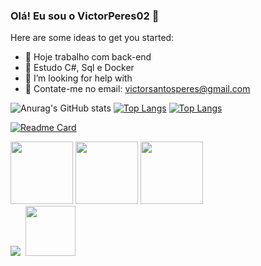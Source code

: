 ### Olá! Eu sou o VictorPeres02 👋


Here are some ideas to get you started:

- 🔭 Hoje trabalho com back-end
- 🌱 Estudo C#, Sql e Docker 
- 🤔 I’m looking for help with
- 💬 Contate-me no email: victorsantosperes@gmail.com

![Anurag's GitHub stats](https://github-readme-stats.vercel.app/api?username=victorperes02&show_icons=true&theme=radical)
[![Top Langs](https://github-readme-stats.vercel.app/api/top-langs/?username=anuraghazra&layout=compact)](https://github.com/anuraghazra/github-readme-stats)
[![Top Langs](https://github-readme-stats.vercel.app/api/top-langs/?username=anuraghazra&langs_count=8)](https://github.com/anuraghazra/github-readme-stats)


[![Readme Card](https://github-readme-stats.vercel.app/api/pin/?username=anuraghazra&repo=github-readme-stats)](https://github.com/anuraghazra/github-readme-stats)

<div>
<img height="100em" src="https://cdn.jsdelivr.net/gh/devicons/devicon/icons/csharp/csharp-original.svg" />
<img height="100em" src="https://cdn.jsdelivr.net/gh/devicons/devicon/icons/docker/docker-original-wordmark.svg" />
<img height="100em" src="https://cdn.jsdelivr.net/gh/devicons/devicon/icons/python/python-original-wordmark.svg" />
</div>

<div>
<a href = "ds"> <img src = "https://img.shields.io/badge/LinkedIn-0077B5?style=for-the-badge&logo=linkedin&logoColor=white"></a>
<a href = "a"> <img serc = "https://img.shields.io/badge/Gmail-D14836?style=for-the-badge&logo=gmail&logoColor=white"></a>
<img height="80em" src="https://cdn.jsdelivr.net/gh/devicons/devicon/icons/facebook/facebook-original.svg" />
</div>


